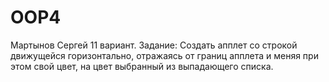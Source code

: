 # OOP4
Мартынов Сергей 11 вариант.
Задание: Создать апплет со строкой движущейся горизонтально, отражаясь от границ апплета и меняя при этом свой цвет, на цвет выбранный из выпадающего списка.
